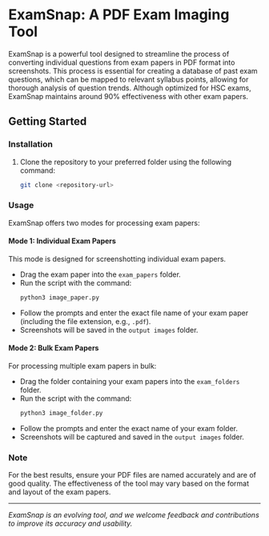 
# ExamSnap: A PDF Exam Imaging Tool

ExamSnap is a powerful tool designed to streamline the process of converting individual questions from exam papers in PDF format into screenshots. This process is essential for creating a database of past exam questions, which can be mapped to relevant syllabus points, allowing for thorough analysis of question trends. Although optimized for HSC exams, ExamSnap maintains around 90% effectiveness with other exam papers.

## Getting Started

### Installation

1. Clone the repository to your preferred folder using the following command:
    ```bash
    git clone <repository-url>
    ```

### Usage

ExamSnap offers two modes for processing exam papers:

#### Mode 1: Individual Exam Papers

This mode is designed for screenshotting individual exam papers.

- Drag the exam paper into the `exam_papers` folder.
- Run the script with the command:
    ```bash
    python3 image_paper.py
    ```
- Follow the prompts and enter the exact file name of your exam paper (including the file extension, e.g., `.pdf`).
- Screenshots will be saved in the `output images` folder.

#### Mode 2: Bulk Exam Papers

For processing multiple exam papers in bulk:

- Drag the folder containing your exam papers into the `exam_folders` folder.
- Run the script with the command:
    ```bash
    python3 image_folder.py
    ```
- Follow the prompts and enter the exact name of your exam folder.
- Screenshots will be captured and saved in the `output images` folder.

### Note

For the best results, ensure your PDF files are named accurately and are of good quality. The effectiveness of the tool may vary based on the format and layout of the exam papers.

---

*ExamSnap is an evolving tool, and we welcome feedback and contributions to improve its accuracy and usability.*
